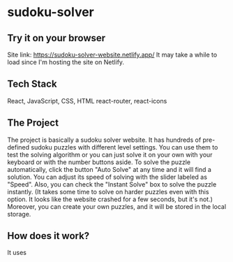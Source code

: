 # sudoku-solver

## Try it on your browser

Site link: https://sudoku-solver-website.netlify.app/
It may take a while to load since I'm hosting the site on Netlify.

## Tech Stack

React, JavaScript, CSS, HTML
react-router, react-icons

## The Project

The project is basically a sudoku solver website. It has hundreds of pre-defined sudoku puzzles with different level settings. You can use them to test the solving algorithm or you can just solve it on your own with your keyboard or with the number buttons aside.
To solve the puzzle automatically, click the button "Auto Solve" at any time and it will find a solution. You can adjust its speed of solving with the slider labeled as "Speed". Also, you can check the "Instant Solve" box to solve the puzzle instantly. (It takes some time to solve on harder puzzles even with this option. It looks like the website crashed for a few seconds, but it's not.) Moreover, you can create your own puzzles, and it will be stored in the local storage.

## How does it work?

It uses 

